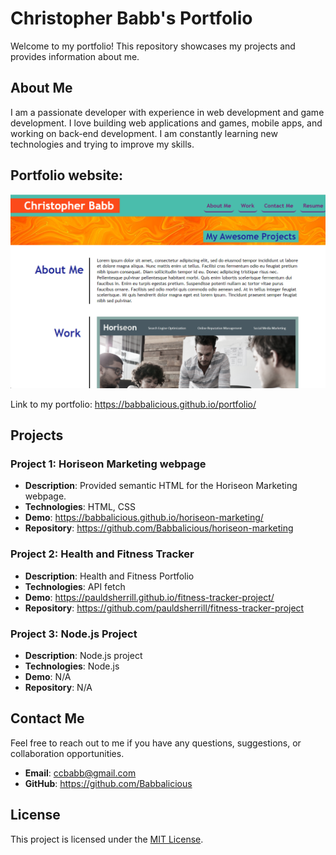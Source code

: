 # Christopher Babb's Portfolio

Welcome to my portfolio! This repository showcases my projects and provides information about me.

## About Me

I am a passionate developer with experience in web development and game development. I love building web applications and games, mobile apps, and working on back-end development. I am constantly learning new technologies and trying to improve my skills.

## Portfolio website:

![Portfolio screenshot](assets/images/screenshot.png)

Link to my portfolio: https://babbalicious.github.io/portfolio/

## Projects

### Project 1: Horiseon Marketing webpage

- **Description**: Provided semantic HTML for the Horiseon Marketing webpage.
- **Technologies**: HTML, CSS
- **Demo**: https://babbalicious.github.io/horiseon-marketing/
- **Repository**: https://github.com/Babbalicious/horiseon-marketing

### Project 2: Health and Fitness Tracker

- **Description**: Health and Fitness Portfolio
- **Technologies**: API fetch
- **Demo**: https://pauldsherrill.github.io/fitness-tracker-project/
- **Repository**: https://github.com/pauldsherrill/fitness-tracker-project

### Project 3: Node.js Project

- **Description**: Node.js project
- **Technologies**: Node.js
- **Demo**: N/A
- **Repository**: N/A

## Contact Me

Feel free to reach out to me if you have any questions, suggestions, or collaboration opportunities.

- **Email**: ccbabb@gmail.com
- **GitHub**: https://github.com/Babbalicious

## License

This project is licensed under the [MIT License](https://opensource.org/licenses/MIT).
